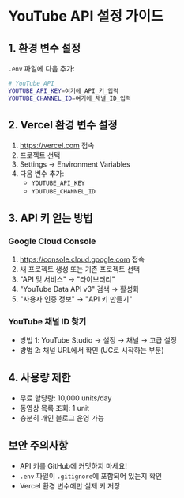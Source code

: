 # YouTube API 설정 가이드

## 1. 환경 변수 설정

`.env` 파일에 다음 추가:

```bash
# YouTube API
YOUTUBE_API_KEY=여기에_API_키_입력
YOUTUBE_CHANNEL_ID=여기에_채널_ID_입력
```

## 2. Vercel 환경 변수 설정

1. https://vercel.com 접속
2. 프로젝트 선택
3. Settings → Environment Variables
4. 다음 변수 추가:
   - `YOUTUBE_API_KEY`
   - `YOUTUBE_CHANNEL_ID`

## 3. API 키 얻는 방법

### Google Cloud Console
1. https://console.cloud.google.com 접속
2. 새 프로젝트 생성 또는 기존 프로젝트 선택
3. "API 및 서비스" → "라이브러리"
4. "YouTube Data API v3" 검색 → 활성화
5. "사용자 인증 정보" → "API 키 만들기"

### YouTube 채널 ID 찾기
- 방법 1: YouTube Studio → 설정 → 채널 → 고급 설정
- 방법 2: 채널 URL에서 확인 (UC로 시작하는 부분)

## 4. 사용량 제한

- 무료 할당량: 10,000 units/day
- 동영상 목록 조회: 1 unit
- 충분히 개인 블로그 운영 가능

## 보안 주의사항

- API 키를 GitHub에 커밋하지 마세요!
- `.env` 파일이 `.gitignore`에 포함되어 있는지 확인
- Vercel 환경 변수에만 실제 키 저장